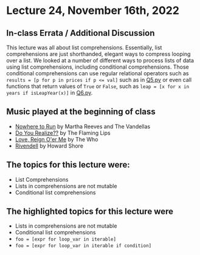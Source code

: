 # Lecture 24, November 16th, 2022

## In-class Errata / Additional Discussion

This lecture was all about list comprehensions.  Essentially, list comprehensions are just shorthanded, elegant ways to compress looping over a list. We looked at a number of different ways to process lists of data using list comprehensions, including conditional comprehensions. Those conditional comprehensions can use regular relational operators such as `results = [p for p in prices if p <= val]` such as in [Q5.py](Q5.py) or even call functions that return values of `True` or `False`, such as `leap = [x for x in years if isLeapYear(x)]` in [Q6.py](Q6.py).


## Music played at the beginning of class

* [Nowhere to Run](https://www.youtube.com/watch?v=WR9pvGtyiHg) by Martha Reeves and The Vandellas
* [Do You Realize??](https://www.youtube.com/watch?v=lPXWt2ESxVY) by The Flaming Lips
* [Love, Reign O'er Me](https://www.youtube.com/watch?v=PMxwPOoZm_c) by The Who
* [Rivendell](https://www.youtube.com/watch?v=2Ljvae3CaWs) by Howard Shore


## The topics for this lecture were:

* List Comprehensions
* Lists in comprehensions are not mutable
* Conditional list comprehensions


## The highlighted topics for this lecture were

* Lists in comprehensions are not mutable
* Conditional list comprehensions
* `foo = [expr for loop_var in iterable]`
* `foo = [expr for loop_var in iterable if condition]`

